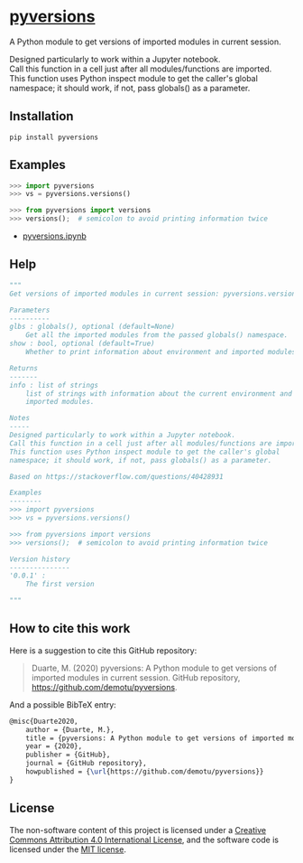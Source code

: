 # [pyversions](https://pypi.org/project/pyversions/)

A Python module to get versions of imported modules in current session.

Designed particularly to work within a Jupyter notebook.  
Call this function in a cell just after all modules/functions are imported.  
This function uses Python inspect module to get the caller's global namespace; it should work, if not, pass globals() as a parameter.

Installation
------------
```
pip install pyversions
```

Examples
--------
```python
>>> import pyversions
>>> vs = pyversions.versions()

>>> from pyversions import versions
>>> versions();  # semicolon to avoid printing information twice
```
 * [pyversions.ipynb](https://github.com/demotu/pyversions/blob/master/docs/pyversions.ipynb)

Help
----
```python
"""
Get versions of imported modules in current session: pyversions.versions()

Parameters
----------
glbs : globals(), optional (default=None)
    Get all the imported modules from the passed globals() namespace.
show : bool, optional (default=True)
    Whether to print information about environment and imported modules.

Returns
-------
info : list of strings
    list of strings with information about the current environment and
    imported modules.

Notes
-----
Designed particularly to work within a Jupyter notebook.
Call this function in a cell just after all modules/functions are imported.
This function uses Python inspect module to get the caller's global
namespace; it should work, if not, pass globals() as a parameter.

Based on https://stackoverflow.com/questions/40428931

Examples
--------
>>> import pyversions
>>> vs = pyversions.versions()

>>> from pyversions import versions
>>> versions();  # semicolon to avoid printing information twice

Version history
---------------
'0.0.1' :
    The first version

"""
```

How to cite this work
---------------------
Here is a suggestion to cite this GitHub repository:

> Duarte, M. (2020) pyversions: A Python module to get versions of imported modules in current session. GitHub repository, https://github.com/demotu/pyversions.

And a possible BibTeX entry:

```tex
@misc{Duarte2020,  
    author = {Duarte, M.},
    title = {pyversions: A Python module to get versions of imported modules in current session},  
    year = {2020},  
    publisher = {GitHub},  
    journal = {GitHub repository},  
    howpublished = {\url{https://github.com/demotu/pyversions}}  
}
```

License
-------
The non-software content of this project is licensed under a [Creative Commons Attribution 4.0 International License](http://creativecommons.org/licenses/by/4.0/), and the software code is licensed under the [MIT license](https://opensource.org/licenses/mit-license.php).
